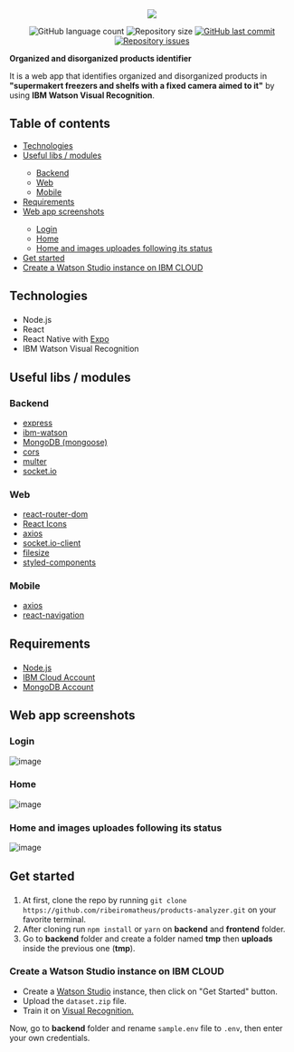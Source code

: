 <div align="center">
    <img src="https://user-images.githubusercontent.com/41703972/73202586-17a70b80-411a-11ea-83f7-28ccc66a9f2a.png">
</div>

<p align="center">
  <img alt="GitHub language count" src="https://img.shields.io/github/languages/count/ribeiromatheus/products-analyzer">

  <img alt="Repository size" src="https://img.shields.io/github/repo-size/ribeiromatheus/products-analyzer">
  
  <a href="https://github.com/ribeiromatheus/products-analyzer/commits/master">
    <img alt="GitHub last commit" src="https://img.shields.io/github/last-commit/ribeiromatheus/products-analyzer">
  </a>

  <a href="https://github.com/ribeiromatheus/products-analyzer/issues">
    <img alt="Repository issues" src="https://img.shields.io/github/issues/ribeiromatheus/products-analyzer">
  </a>
</p>

**Organized and disorganized products identifier**

It is a web app that identifies organized and disorganized products in **"supermakert freezers and shelfs with a fixed camera aimed to it"** by using **IBM Watson Visual Recognition**.

## Table of contents
<ul>
    <li><a href="#techs">Technologies</a></li>
    <li><a href="#libs">Useful libs / modules</a></li>
    <ul>
        <li><a href="#Backend">Backend</a></li>
        <li><a href="#Web">Web</a></li>
        <li><a href="#Mobile">Mobile</a></li>
    </ul>
    <li><a href="#Requirements">Requirements</a></li>
    <li><a href="#screenshots">Web app screenshots</a></li>
    <ul>
        <li><a href="#Login">Login</a></li>
        <li><a href="#Home">Home</a></li>
        <li><a href="#status">Home and images uploades following its status</a></li>
    </ul>
        <li><a href="#get-started">Get started</a></li>
        <li><a href="#get-started-watson">Create a Watson Studio instance on IBM CLOUD</a></li>
</ul>

## <p id="techs">Technologies</p>
- Node.js
- React
- React Native with [Expo](https://expo.io/learn)
- IBM Watson Visual Recognition

## <p id="libs">Useful libs / modules</p>
### <p id="Backend">Backend</p>
- [express](https://github.com/expressjs/express)
- [ibm-watson](https://github.com/watson-developer-cloud/node-sdk)
- [MongoDB (mongoose)](https://github.com/Automattic/mongoose)
- [cors](https://github.com/expressjs/cors)
- [multer](https://github.com/expressjs/multer)
- [socket.io](https://github.com/socketio/socket.io)

### <p id="Web">Web</p>
- [react-router-dom](https://github.com/ReactTraining/react-router/tree/master/packages/react-router-dom)
- [React Icons](https://github.com/react-icons/react-icons)
- [axios](https://github.com/axios/axios)
- [socket.io-client](https://github.com/socketio/socket.io-client)
- [filesize](https://github.com/hustcc/filesize.js/)
- [styled-components](https://github.com/styled-components/styled-components)

### <p id="Mobile">Mobile</p>
- [axios](https://github.com/axios/axios)
- [react-navigation](https://github.com/react-navigation/react-navigation)

## <p id="Requirements">Requirements</p>
- [Node.js](https://nodejs.org)
- [IBM Cloud Account](https://cloud.ibm.com/login)
- [MongoDB Account](https://www.mongodb.com/cloud/atlas/efficiency?utm_source=google&utm_campaign=gs_americas_brazil_search_brand_atlas_desktop&utm_term=mongo%20atlas&utm_medium=cpc_paid_search&utm_ad=e&_bt=335229503988&_bn=g&gclid=EAIaIQobChMIhtmIud_E5gIVEISRCh0sygfvEAAYASABEgLGCvD_BwE)

## <p id="screenshots">Web app screenshots</p>
### <p id="Login">Login</p>
![image](https://user-images.githubusercontent.com/41703972/71019211-ba5e7a00-20d8-11ea-9b42-73bc37c43c92.png)

### <p id="Home">Home</p>
![image](https://user-images.githubusercontent.com/41703972/70930322-ab61c400-2013-11ea-97ef-b602d480009c.png)

### <p id="status">Home and images uploades following its status</p>
![image](https://user-images.githubusercontent.com/41703972/70930372-cc2a1980-2013-11ea-9795-69529ebfb092.png)

## <p id="get-started">Get started</p>
1. At first, clone the repo by running `git clone https://github.com/ribeiromatheus/products-analyzer.git` on your favorite terminal.
2. After cloning run `npm install` or `yarn` on **backend** and **frontend** folder.
3. Go to **backend** folder and create a folder named **tmp** then **uploads** inside the previous one (**tmp**).

### <p id="get-started-watson">Create a Watson Studio instance on IBM CLOUD</p>
- Create a [Watson Studio](https://cloud.ibm.com/catalog/services/watson-studio) instance, then click on "Get Started" button.
- Upload the `dataset.zip` file.
- Train it on [Visual Recognition.](https://cloud.ibm.com/catalog/services/visual-recognition)

Now, go to **backend** folder and rename `sample.env` file to `.env`, then enter your own credentials.